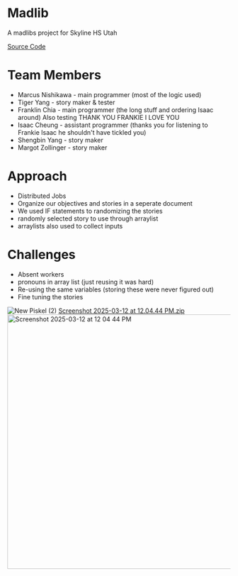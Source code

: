 # Madlib
A madlibs project for Skyline HS Utah 

[Source Code](https://github.com/fugu2000/madlib/tree/main/src)

# Team Members
* Marcus Nishikawa - main programmer (most of the logic used)
* Tiger Yang - story maker & tester
* Franklin Chia - main programmer (the long stuff and ordering Isaac around) Also testing THANK YOU FRANKIE I LOVE YOU
* Isaac Cheung - assistant programmer (thanks you for listening to Frankie Isaac he shouldn't have tickled you)
* Shengbin Yang - story maker
* Margot Zollinger - story maker

# Approach 
* Distributed Jobs
* Organize our objectives and stories in a seperate document
* We used IF statements to randomizing the stories
* randomly selected story to use through arraylist
* arraylists also used to collect inputs

# Challenges 
* Absent workers 
* pronouns in array list (just reusing it was hard)
* Re-using the same variables (storing these were never figured out)
* Fine tuning the stories


![New Piskel (2)](https://github.com/user-attachments/assets/843bf584-920f-4ce2-9c6d-ba5ba47e1353)
[Screenshot 2025-03-12 at 12.04.44 PM.zip](https://github.com/user-attachments/files/19215219/Screenshot.2025-03-12.at.12.04.44.PM.zip)
<img width="574" alt="Screenshot 2025-03-12 at 12 04 44 PM" src="https://github.com/user-attachments/assets/04dfa398-075b-4bc9-b293-4e62c7d9a1f5" />

